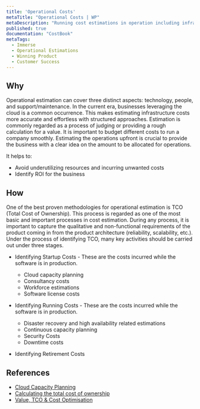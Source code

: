 ```yaml
---
title: 'Operational Costs'
metaTitle: "Operational Costs | WP"
metaDescription: "Running cost estimations in operation including infrastructure and training."
published: true
documentation: "CostBook"
metaTags:
  - Immerse
  - Operational Estimations
  - Winning Product
  - Customer Success
---
```



## Why
Operational estimation can cover three distinct aspects: technology, people, and support/maintenance. In the current era, businesses leveraging the cloud is a common occurrence. This makes estimating infrastructure costs more accurate and effortless with structured approaches.
Estimation is commonly regarded as a process of judging or providing a rough calculation for a value. It is important to budget different costs to run a company smoothly. Estimating the operations upfront is crucial to provide the business with a clear idea on the amount to be allocated for operations.

It helps to:
- Avoid underutilizing resources and incurring unwanted costs
- Identify ROI for the business


## How
One of the best proven methodologies for operational estimation is TCO (Total Cost of Ownership). This process is regarded as one of the most basic and important processes in cost estimation. During any process, it is important to capture the qualitative and non-functional requirements of the product coming in from the product architecture (reliability, scalability, etc.).
Under the process of identifying TCO, many key activities should be carried out under three stages.
- Identifying Startup Costs - These are the costs incurred while the software is in production.
  - Cloud capacity planning
  - Consultancy costs
  - Workforce estimations
  - Software license costs

- Identifying Running Costs - These are the costs incurred while the software is in production.
  - Disaster recovery and high availability related estimations
  - Continuous capacity planning
  - Security Costs
  - Downtime costs

- Identifying Retirement Costs


## References
- [Cloud Capacity Planning](https://increment.com/cloud/an-engineers-guide-to-cloud-capacity-planning/)
- [Calculating the total cost of ownership](https://www.cio.com/article/3005705/calculating-the-total-cost-of-ownership-for-enterprise-software.html)
- [Value, TCO & Cost Optimisation](https://www.slideshare.net/AmazonWebServices/value-tco-cost-optimisation-on-aws)
